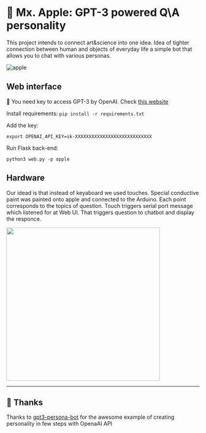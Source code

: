 # 🍎 Mx. Apple: GPT-3 powered Q\A personality 
This project intends to connect art&science into one idea. Idea of tighter connection between human and objects of everyday life
a simple bot that allows you to chat with various personas.

![apple](https://user-images.githubusercontent.com/13486777/162563320-45883d84-16d6-4ad7-a095-f812e1b93246.png)


## Web interface
🚩 You need key to access GPT-3 by OpenAI. Check [this website](https://openai.com/blog/openai-api/)

Install requirements:
`pip install -r requirements.txt`

Add the key: 

`export OPENAI_API_KEY=sk-XXXXXXXXXXXXXXXXXXXXXXXXXXXX`

Run Flask back-end: 

`python3 web.py -p apple`  

## Hardware
Our idead is that instead of keyaboard we used touches. Special conductive paint was painted onto apple and connected to the Arduino. Each point corresponds to the topics of question. Touch triggers serial port message which listened for at Web UI. That triggers question to chatbot and display the responce.  

<img src="https://user-images.githubusercontent.com/13486777/162563697-ffd8aacb-23ad-4962-816a-65c76e0e69f2.jpg" width="400">

---

## 🫡 Thanks 

Thanks to [gpt3-persona-bot](https://github.com/harperreed/gpt3-persona-bot) for the awesome example of creating personality in few steps with OpenaAI API

